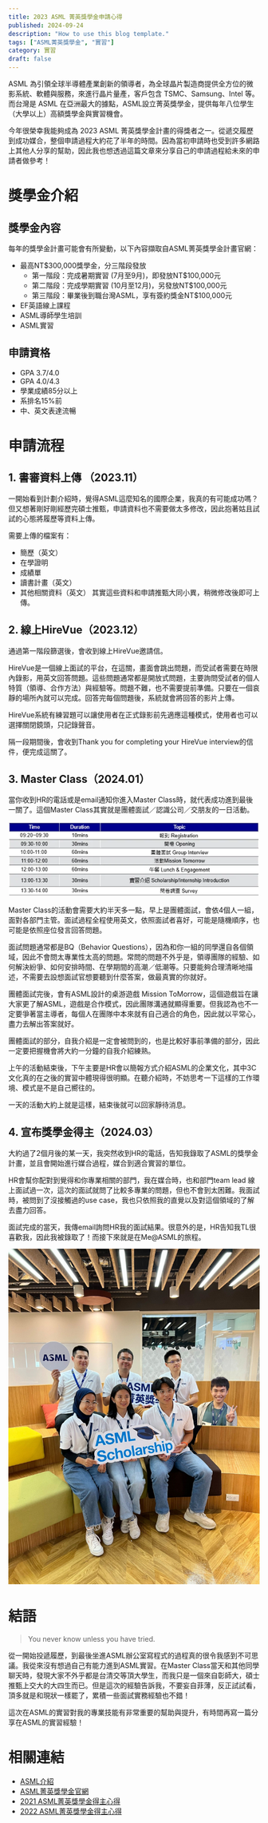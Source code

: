 ```yaml
---
title: 2023 ASML 菁英獎學金申請心得
published: 2024-09-24
description: "How to use this blog template."
tags: ["ASML菁英獎學金", "實習"]
category: 實習
draft: false
---
```


ASML 為引領全球半導體產業創新的領導者，為全球晶片製造商提供全方位的微影系統、軟體與服務，來進行晶片量產，客戶包含 TSMC、Samsung、Intel 等。而台灣是 ASML 在亞洲最大的據點，ASML設立菁英獎學金，提供每年八位學生（大學以上）高額獎學金與實習機會。

今年很榮幸我能夠成為 2023 ASML 菁英獎學金計畫的得獎者之一。從遞交履歷到成功媒合，整個申請過程大約花了半年的時間。因為當初申請時也受到許多網路上其他人分享的幫助，因此我也想透過這篇文章來分享自己的申請過程給未來的申請者做參考！

# 獎學金介紹  
## 獎學金內容  
每年的獎學金計畫可能會有所變動，以下內容擷取自ASML菁英獎學金計畫官網：
- 最高NT$300,000獎學金，分三階段發放
    - 第一階段：完成暑期實習 (7月至9月)，即發放NT$100,000元
    - 第二階段：完成學期實習 (10月至12月)，另發放NT$100,000元
    - 第三階段：畢業後到職台灣ASML，享有簽約獎金NT$100,000元
- EF英語線上課程
- ASML導師學生培訓
- ASML實習

## 申請資格
- GPA 3.7/4.0
- GPA 4.0/4.3
- 學業成績85分以上
- 系排名15%前
- 中、英文表達流暢

# 申請流程
## 1. 書審資料上傳 （2023.11）
一開始看到計劃介紹時，覺得ASML這麼知名的國際企業，我真的有可能成功嗎？但又想著剛好剛經歷完碩士推甄，申請資料也不需要做太多修改，因此抱著姑且試試的心態將履歷等資料上傳。

需要上傳的檔案有：

- 簡歷（英文）
- 在學證明
- 成績單
- 讀書計畫（英文）
- 其他相關資料（英文） 
其實這些資料和申請推甄大同小異，稍微修改後即可上傳。

## 2. 線上HireVue（2023.12）
通過第一階段篩選後，會收到線上HireVue邀請信。

HireVue是一個線上面試的平台，在這關，畫面會跳出問題，而受試者需要在時限內錄影，用英文回答問題。這些問題通常都是開放式問題，主要詢問受試者的個人特質（領導、合作方法）與經驗等。問題不難，也不需要提前準備。只要在一個哀靜的場所內就可以完成。回答完每個問題後，系統就會將回答的影片上傳。

HireVue系統有練習題可以讓使用者在正式錄影前先適應這種模式，使用者也可以選擇關閉鏡頭，只記錄聲音。

隔一段期間後，會收到Thank you for completing your HireVue interview的信件，便完成這關了。

## 3. Master Class（2024.01）

當你收到HR的電話或是email通知你進入Master Class時，就代表成功進到最後一關了。這個Master Class其實就是團體面試／認識公司／交朋友的一日活動。

<p align="center">
  <img src="schedule.png" alt="Master Class Schedule" />
</p>

Master Class的活動會需要大約半天多一點，早上是團體面試，會依4個人一組，面對各部門主管。面試過程全程使用英文，依照面試者喜好，可能是隨機順序，也可能是依照座位發言回答問題。

面試問題通常都是BQ（Behavior Questions），因為和你一組的同學還自各個領域，因此不會問太專業性太高的問題。常問的問題不外乎是，領導團隊的經驗、如何解決紛爭、如何安排時間、在學期間的高潮／低潮等。只要能夠合理清晰地描述，不需要去設想面試官想要聽到什麼答案，做最真實的你就好。

團體面試完後，會有ASML設計的桌游遊戲 Mission ToMorrow，這個遊戲旨在讓大家更了解ASML，遊戲是合作模式，因此團隊溝通就顯得重要。但我認為也不一定要爭著當主導者，每個人在團隊中本來就有自己適合的角色，因此就以平常心，盡力去解出答案就好。

團體面試的部分，自我介紹是一定會被問到的，也是比較好事前準備的部分，因此一定要把握機會將大約一分鐘的自我介紹練熟。

上午的活動結束後，下午主要是HR會以簡報方式介紹ASML的企業文化，其中3C文化真的在之後的實習中體現得很明顯。在聽介紹時，不妨思考一下這樣的工作環境、模式是不是自己嚮往的。

一天的活動大約上就是這樣，結束後就可以回家靜待消息。

## 4. 宣布獎學金得主（2024.03）
大約過了2個月後的某一天，我突然收到HR的電話，告知我錄取了ASML的獎學金計畫，並且會開始進行媒合過程，媒合到適合實習的單位。

HR會幫你配對到覺得和你專業相關的部門，我在媒合時，也和部門team lead 線上面試過一次，這次的面試就問了比較多專業的問題，但也不會到太困難。我面試時，被問到了沒接觸過的use case，我也只依照我的直覺以及對這個領域的了解去盡力回答。

面試完成的當天，我傳email詢問HR我的面試結果。很意外的是，HR告知我TL很喜歡我，因此我被錄取了！而接下來就是在Me@ASML的旅程。

<p align="center">
  <img src="friends.jpg" alt="獎學金得主的合照（拍照時是closing ceremony，當時我已經在新加坡讀書了qq，感謝實習好夥伴把我P上去）" />
</p>

# 結語
> You never know unless you have tried.

從一開始投遞履歷，到最後坐進ASML辦公室寫程式的過程真的很令我感到不可思議。我從來沒有想過自己有能力進到ASML實習。在Master Class當天和其他同學聊天時，發現大家不外乎都是台清交等頂大學生，而我只是一個來自彰師大，碩士推甄上交大的大四生而已。但是這次的經驗告訴我，不要妄自菲薄，反正試試看，頂多就是和現狀一樣罷了，累積一些面試實務經驗也不錯！

這次在ASML的實習對我的專業技能有非常重要的幫助與提升，有時間再寫一篇分享在ASML的實習經驗！

# 相關連結
- [ASML介紹](https://www.asml.com/zh-tw/technology)
- [ASML菁英獎學金官網](https://www.asml.com/zh-tw/careers/students-new-graduates/taiwan/scholarship)
- [2021 ASML菁英獎學金得主心得](https://medium.com/@winnie54liu0504/2021-asml%E8%8F%81%E8%8B%B1%E7%8D%8E%E5%AD%B8%E9%87%91%E7%94%B3%E8%AB%8B%E5%BF%83%E5%BE%97-dc9657a4db3d)
- [2022 ASML菁英獎學金得主心得](https://felixliawi.medium.com/asml-elite-scholarship-2022-taiwan-acee41dd0f50)